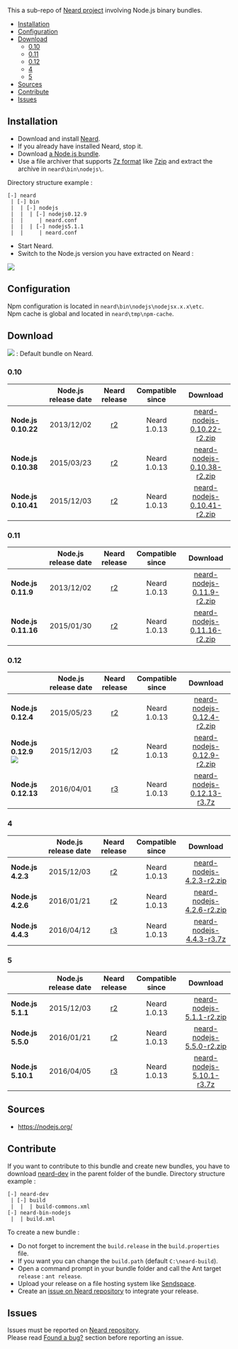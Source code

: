 This a sub-repo of [Neard project](https://github.com/crazy-max/neard) involving Node.js binary bundles.

<!-- START doctoc generated TOC please keep comment here to allow auto update -->
<!-- DON'T EDIT THIS SECTION, INSTEAD RE-RUN doctoc TO UPDATE -->


- [Installation](#installation)
- [Configuration](#configuration)
- [Download](#download)
  - [0.10](#010)
  - [0.11](#011)
  - [0.12](#012)
  - [4](#4)
  - [5](#5)
- [Sources](#sources)
- [Contribute](#contribute)
- [Issues](#issues)

<!-- END doctoc generated TOC please keep comment here to allow auto update -->

## Installation

* Download and install [Neard](https://github.com/crazy-max/neard).
* If you already have installed Neard, stop it.
* Download [a Node.js bundle](#download).
* Use a file archiver that supports [7z format](http://www.7-zip.org/7z.html) like [7zip](http://www.7-zip.org/) and extract the archive in `neard\bin\nodejs\`.

Directory structure example :
```
[-] neard
 | [-] bin
 |  | [-] nodejs
 |  |  | [-] nodejs0.12.9
 |  |     | neard.conf
 |  |  | [-] nodejs5.1.1
 |  |     | neard.conf
 ```

* Start Neard.
* Switch to the Node.js version you have extracted on Neard :

![](https://raw.github.com/crazy-max/neard-bin-nodejs/master/img/switchVersion-20151214.png)

## Configuration

Npm configuration is located in `neard\bin\nodejs\nodejsx.x.x\etc`.<br />
Npm cache is global and located in `neard\tmp\npm-cache`.

## Download

![](https://raw.github.com/crazy-max/neard-bin-nodejs/master/img/star-20151214.png) : Default bundle on Neard.

### 0.10

|                     | Node.js release date | Neard release | Compatible since | Download |
| ------------------- |:--------------------:|:-------------:|:----------------:|:--------:|
| **Node.js 0.10.22** | 2013/12/02 | [r2](https://github.com/crazy-max/neard-bin-nodejs/releases/tag/r2) | Neard 1.0.13 | [neard-nodejs-0.10.22-r2.zip](https://github.com/crazy-max/neard-bin-nodejs/releases/download/r2/neard-nodejs-0.10.22-r2.zip) |
| **Node.js 0.10.38** | 2015/03/23 | [r2](https://github.com/crazy-max/neard-bin-nodejs/releases/tag/r2) | Neard 1.0.13 | [neard-nodejs-0.10.38-r2.zip](https://github.com/crazy-max/neard-bin-nodejs/releases/download/r2/neard-nodejs-0.10.38-r2.zip) |
| **Node.js 0.10.41** | 2015/12/03 | [r2](https://github.com/crazy-max/neard-bin-nodejs/releases/tag/r2) | Neard 1.0.13 | [neard-nodejs-0.10.41-r2.zip](https://github.com/crazy-max/neard-bin-nodejs/releases/download/r2/neard-nodejs-0.10.41-r2.zip) |

### 0.11

|                     | Node.js release date | Neard release | Compatible since | Download |
| ------------------- |:--------------------:|:-------------:|:----------------:|:--------:|
| **Node.js 0.11.9**  | 2013/12/02 | [r2](https://github.com/crazy-max/neard-bin-nodejs/releases/tag/r2) | Neard 1.0.13 | [neard-nodejs-0.11.9-r2.zip](https://github.com/crazy-max/neard-bin-nodejs/releases/download/r2/neard-nodejs-0.11.9-r2.zip) |
| **Node.js 0.11.16** | 2015/01/30 | [r2](https://github.com/crazy-max/neard-bin-nodejs/releases/tag/r2) | Neard 1.0.13 | [neard-nodejs-0.11.16-r2.zip](https://github.com/crazy-max/neard-bin-nodejs/releases/download/r2/neard-nodejs-0.11.16-r2.zip) |

### 0.12

|                     | Node.js release date | Neard release | Compatible since | Download |
| ------------------- |:--------------------:|:-------------:|:----------------:|:--------:|
| **Node.js 0.12.4**  | 2015/05/23 | [r2](https://github.com/crazy-max/neard-bin-nodejs/releases/tag/r2) | Neard 1.0.13 | [neard-nodejs-0.12.4-r2.zip](https://github.com/crazy-max/neard-bin-nodejs/releases/download/r2/neard-nodejs-0.12.4-r2.zip) |
| **Node.js 0.12.9** ![](https://raw.github.com/crazy-max/neard-bin-nodejs/master/img/star-20151214.png) | 2015/12/03 | [r2](https://github.com/crazy-max/neard-bin-nodejs/releases/tag/r2) | Neard 1.0.13 | [neard-nodejs-0.12.9-r2.zip](https://github.com/crazy-max/neard-bin-nodejs/releases/download/r2/neard-nodejs-0.12.9-r2.zip) |
| **Node.js 0.12.13** | 2016/04/01 | [r3](https://github.com/crazy-max/neard-bin-nodejs/releases/tag/r3) | Neard 1.0.13 | [neard-nodejs-0.12.13-r3.7z](https://github.com/crazy-max/neard-bin-nodejs/releases/download/r3/neard-nodejs-0.12.13-r3.7z) |

### 4

|                     | Node.js release date | Neard release | Compatible since | Download |
| ------------------- |:--------------------:|:-------------:|:----------------:|:--------:|
| **Node.js 4.2.3**   | 2015/12/03 | [r2](https://github.com/crazy-max/neard-bin-nodejs/releases/tag/r2) | Neard 1.0.13 | [neard-nodejs-4.2.3-r2.zip](https://github.com/crazy-max/neard-bin-nodejs/releases/download/r2/neard-nodejs-4.2.3-r2.zip) |
| **Node.js 4.2.6**   | 2016/01/21 | [r2](https://github.com/crazy-max/neard-bin-nodejs/releases/tag/r2) | Neard 1.0.13 | [neard-nodejs-4.2.6-r2.zip](https://github.com/crazy-max/neard-bin-nodejs/releases/download/r2/neard-nodejs-4.2.6-r2.zip) |
| **Node.js 4.4.3**   | 2016/04/12 | [r3](https://github.com/crazy-max/neard-bin-nodejs/releases/tag/r3) | Neard 1.0.13 | [neard-nodejs-4.4.3-r3.7z](https://github.com/crazy-max/neard-bin-nodejs/releases/download/r3/neard-nodejs-4.4.3-r3.7z) |

### 5

|                     | Node.js release date | Neard release | Compatible since | Download |
| ------------------- |:--------------------:|:-------------:|:----------------:|:--------:|
| **Node.js 5.1.1**   | 2015/12/03 | [r2](https://github.com/crazy-max/neard-bin-nodejs/releases/tag/r2) | Neard 1.0.13 | [neard-nodejs-5.1.1-r2.zip](https://github.com/crazy-max/neard-bin-nodejs/releases/download/r2/neard-nodejs-5.1.1-r2.zip) |
| **Node.js 5.5.0**   | 2016/01/21 | [r2](https://github.com/crazy-max/neard-bin-nodejs/releases/tag/r2) | Neard 1.0.13 | [neard-nodejs-5.5.0-r2.zip](https://github.com/crazy-max/neard-bin-nodejs/releases/download/r2/neard-nodejs-5.5.0-r2.zip) |
| **Node.js 5.10.1**  | 2016/04/05 | [r3](https://github.com/crazy-max/neard-bin-nodejs/releases/tag/r3) | Neard 1.0.13 | [neard-nodejs-5.10.1-r3.7z](https://github.com/crazy-max/neard-bin-nodejs/releases/download/r3/neard-nodejs-5.10.1-r3.7z) |

## Sources

* https://nodejs.org/

## Contribute

If you want to contribute to this bundle and create new bundles, you have to download [neard-dev](https://github.com/crazy-max/neard-dev) in the parent folder of the bundle.
Directory structure example :

```
[-] neard-dev
 | [-] build
 |  |  | build-commons.xml 
[-] neard-bin-nodejs
 |  | build.xml
```

To create a new bundle :
* Do not forget to increment the `build.release` in the `build.properties` file.
* If you want you can change the `build.path` (default `C:\neard-build`).
* Open a command prompt in your bundle folder and call the Ant target `release` : `ant release`.
* Upload your release on a file hosting system like [Sendspace](https://www.sendspace.com/).
* Create an [issue on Neard repository](https://github.com/crazy-max/neard/issues) to integrate your release.

## Issues

Issues must be reported on [Neard repository](https://github.com/crazy-max/neard/issues).<br />
Please read [Found a bug?](https://github.com/crazy-max/neard#found-a-bug) section before reporting an issue.

